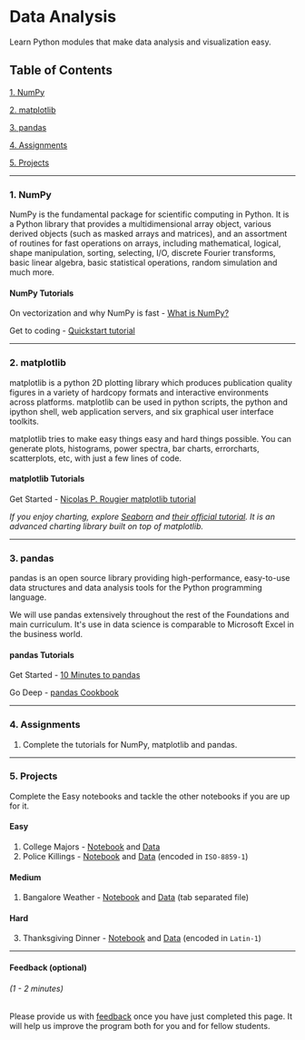 # Data Analysis

Learn Python modules that make data analysis and visualization easy.

## Table of Contents
[1. NumPy](#section-a)

[2. matplotlib](#section-b)

[3. pandas](#section-c)

[4. Assignments](#section-d)

[5. Projects](#section-e)

---

### <a name="section-a"></a>1. NumPy

NumPy is the fundamental package for scientific computing in Python. It is a Python library that provides a multidimensional array object, various derived objects (such as masked arrays and matrices), and an assortment of routines for fast operations on arrays, including mathematical, logical, shape manipulation, sorting, selecting, I/O, discrete Fourier transforms, basic linear algebra, basic statistical operations, random simulation and much more.

#### NumPy Tutorials

On vectorization and why NumPy is fast - [What is NumPy?](https://docs.scipy.org/doc/numpy-dev/user/whatisnumpy.html)

Get to coding - [Quickstart tutorial](https://docs.scipy.org/doc/numpy-dev/user/quickstart.html)

---

### <a name="section-b"></a>2. matplotlib

matplotlib is a python 2D plotting library which produces publication quality figures in a variety of hardcopy formats and interactive environments across platforms. matplotlib can be used in python scripts, the python and ipython shell, web application servers, and six graphical user interface toolkits.

matplotlib tries to make easy things easy and hard things possible. You can generate plots, histograms, power spectra, bar charts, errorcharts, scatterplots, etc, with just a few lines of code.

#### matplotlib Tutorials

Get Started - [Nicolas P. Rougier matplotlib tutorial](http://www.labri.fr/perso/nrougier/teaching/matplotlib/)

*If you enjoy charting, explore [Seaborn](http://seaborn.pydata.org/index.html) and [their official tutorial](http://seaborn.pydata.org/tutorial.html). It is an advanced charting library built on top of matplotlib.*

---

### <a name="section-c"></a>3. pandas

pandas is an open source library providing high-performance, easy-to-use data structures and data analysis tools for the Python programming language.

We will use pandas extensively throughout the rest of the Foundations and main curriculum. It's use in data science is comparable to Microsoft Excel in the business world.

#### pandas Tutorials

Get Started - [10 Minutes to pandas](http://pandas.pydata.org/pandas-docs/stable/10min.html)

Go Deep - [pandas Cookbook](http://pandas.pydata.org/pandas-docs/stable/cookbook.html#cookbook)

---

### <a name="section-d"></a>4. Assignments

1. Complete the tutorials for NumPy, matplotlib and pandas.

---

### <a name="section-e"></a>5. Projects

Complete the Easy notebooks and tackle the other notebooks if you are up for it.

#### Easy
1. College Majors - [Notebook](../code/college.ipynb) and [Data](../code/recent-grads.csv)
2. Police Killings - [Notebook](../code/police.ipynb) and [Data](../code/police_killings.csv) (encoded in `ISO-8859-1`)

#### Medium
1. Bangalore Weather - [Notebook](../code/bangalore.ipynb) and [Data](../code/bangalore_temparature.tsv) (tab separated file)

#### Hard
3. Thanksgiving Dinner - [Notebook](../code/thanksgiving.ipynb) and [Data](../code/thanksgiving.csv) (encoded in `Latin-1`)

---

#### Feedback (optional)
###### (1 - 2 minutes)

Please provide us with [feedback](https://goo.gl/forms/gkWsYCSFXw2z40v33) once you have just completed this page. It will help us improve the program both for you and for fellow students.
